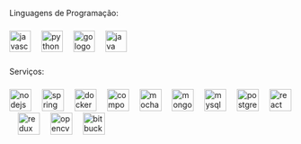  <p align="left">Linguagens de Programação:</p>

###

<div align="left">
  <img src="https://cdn.jsdelivr.net/gh/devicons/devicon/icons/javascript/javascript-plain.svg" height="38" alt="javascript logo"  />
  <img width="11" />
  <img src="https://cdn.jsdelivr.net/gh/devicons/devicon/icons/python/python-original.svg" height="38" alt="python logo"  />
  <img width="11" />
  <img src="https://cdn.jsdelivr.net/gh/devicons/devicon/icons/go/go-original.svg" height="38" alt="go logo"  />
  <img width="11" />
  <img src="https://cdn.jsdelivr.net/gh/devicons/devicon/icons/java/java-original.svg" height="38" alt="java logo"  />
</div>

###

<p align="left">Serviços:</p>

###

<div align="left">
  <img src="https://cdn.jsdelivr.net/gh/devicons/devicon/icons/nodejs/nodejs-original.svg" height="39" alt="nodejs logo"  />
  <img width="11" />
  <img src="https://cdn.jsdelivr.net/gh/devicons/devicon/icons/spring/spring-original.svg" height="39" alt="spring logo"  />
  <img width="11" />
  <img src="https://cdn.jsdelivr.net/gh/devicons/devicon/icons/docker/docker-plain-wordmark.svg" height="39" alt="docker logo"  />
  <img width="11" />
  <img src="https://cdn.jsdelivr.net/gh/devicons/devicon/icons/composer/composer-original.svg" height="39" alt="composer logo"  />
  <img width="11" />
  <img src="https://cdn.jsdelivr.net/gh/devicons/devicon/icons/mocha/mocha-plain.svg" height="39" alt="mocha logo"  />
  <img width="11" />
  <img src="https://cdn.jsdelivr.net/gh/devicons/devicon/icons/mongodb/mongodb-original-wordmark.svg" height="39" alt="mongodb logo"  />
  <img width="11" />
  <img src="https://cdn.jsdelivr.net/gh/devicons/devicon/icons/mysql/mysql-original.svg" height="39" alt="mysql logo"  />
  <img width="11" />
  <img src="https://cdn.jsdelivr.net/gh/devicons/devicon/icons/postgresql/postgresql-original.svg" height="39" alt="postgresql logo"  />
  <img width="11" />
  <img src="https://cdn.jsdelivr.net/gh/devicons/devicon/icons/react/react-original-wordmark.svg" height="39" alt="react logo"  />
  <img width="11" />
  <img src="https://cdn.jsdelivr.net/gh/devicons/devicon/icons/redux/redux-original.svg" height="39" alt="redux logo"  />
  <img width="11" />
  <img src="https://cdn.jsdelivr.net/gh/devicons/devicon/icons/opencv/opencv-original-wordmark.svg" height="39" alt="opencv logo"  />
  <img width="11" />
  <img src="https://cdn.jsdelivr.net/gh/devicons/devicon/icons/bitbucket/bitbucket-original-wordmark.svg" height="39" alt="bitbucket logo"  />
</div>

###
